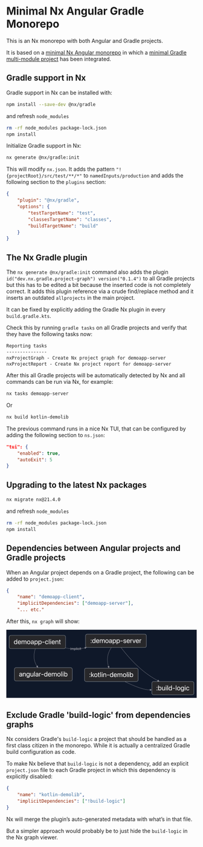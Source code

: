 # Minimal Nx Angular Gradle Monorepo

This is an Nx monorepo with both Angular and Gradle projects.

It is based on a [minimal Nx Angular monorepo](https://github.com/pvdhoef/minimal-nx-angular-monorepo)
in which a [minimal Gradle multi-module project](https://github.com/pvdhoef/minimal-gradle-multi-module-project)
has been integrated.

## Gradle support in Nx

Gradle support in Nx can be installed with:
```sh
npm install --save-dev @nx/gradle
```

and refresh `node_modules`
```sh
rm -rf node_modules package-lock.json
npm install
```

Initialize Gradle support in Nx:
```sh
nx generate @nx/gradle:init
```

This will modify `nx.json`. It adds the pattern `"!{projectRoot}/src/test/**/*"` to `namedInputs/production`
and adds the following section to the `plugins` section:
```json
{
    "plugin": "@nx/gradle",
    "options": {
        "testTargetName": "test",
        "classesTargetName": "classes",
        "buildTargetName": "build"
    }
}
```

## The Nx Gradle plugin

The `nx generate @nx/gradle:init` command also adds the plugin `id("dev.nx.gradle.project-graph") version("0.1.4")`
to all Gradle projects but this has to be edited a bit because the inserted code is not completely correct.
It adds this plugin reference via a crude find/replace method and it inserts an outdated `allprojects`
in the main project.

It can be fixed by explicitly adding the Gradle Nx plugin in every `build.gradle.kts`.

Check this by running `gradle tasks` on all Gradle projects and verify that they have the following tasks now:
```
Reporting tasks
---------------
nxProjectGraph - Create Nx project graph for demoapp-server
nxProjectReport - Create Nx project report for demoapp-server
```

After this all Gradle projects will be automatically detected by Nx and all commands can be run via Nx, for example:
```sh
nx tasks demoapp-server
```
Or

```sh
nx build kotlin-demolib
```

The previous command runs in a nice Nx TUI, that can be configured by adding the following section to `ns.json`:
```json
"tui": {
    "enabled": true,
    "autoExit": 5
}
```

## Upgrading to the latest Nx packages

```sh
nx migrate nx@21.4.0
```
and refresh `node_modules`

```sh
rm -rf node_modules package-lock.json
npm install
```

## Dependencies between Angular projects and Gradle projects

When an Angular project depends on a Gradle project, the following can be added to `project.json`:
```json
{
    "name": "demoapp-client",
    "implicitDependencies": ["demoapp-server"],
    "... etc."
```

After this, `nx graph` will show:

![Dependency Graph](images/dependency-graph.png)

## Exclude Gradle 'build-logic' from dependencies graphs

Nx considers Gradle's `build-logic` a project that should be handled as a first class citizen in the monorepo.
While it is actually a centralized Gradle build configuration as code.

To make Nx believe that `build-logic` is not a dependency, add an explicit `project.json` file to each Gradle project
in which this dependency is explicitly disabled:
```json
{
    "name": "kotlin-demolib",
    "implicitDependencies": ["!build-logic"]
}
```

Nx will merge the plugin’s auto-generated metadata with what’s in that file.

But a simpler approach would probably be to just hide the `build-logic` in the Nx graph viewer.
